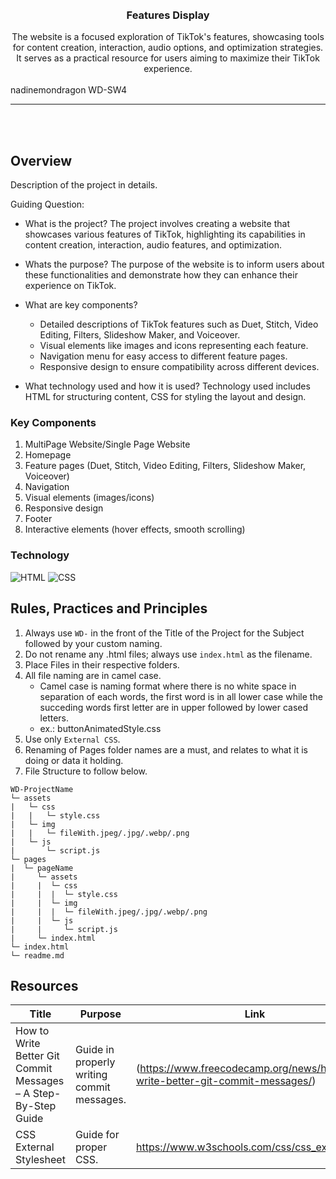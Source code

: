 <a name="readme-top">

<br/>

<br />
<div align="center">
  <a href="https://github.com/zyx-0314/">
  <!-- TODO: If you want to add logo or banner you can add it here -->
  </a>
<!-- TODO: Change Title to the name of the title of your Project -->
  <h3 align="center">Features Display</h3>
</div>
<!-- TODO: Make a short description -->
<div align="center">
 The website is a focused exploration of TikTok's features, showcasing tools for content creation, interaction, audio options, and optimization strategies. It serves as a practical resource for users aiming to maximize their TikTok experience.
</div>

<br />

<!-- TODO: Change the zyx-0314 into your github username  --> nadinemondragon
<!-- TODO: Change the WD-Template-Project into the same name of your folder --> WD-SW4


---

<br />
<br />


## Overview

<!-- TODO: To be changed -->
<!-- The following are just sample -->
Description of the project in details.

Guiding Question:
- What is the project?
  The project involves creating a website that showcases various features of TikTok, highlighting its capabilities in content creation, interaction, audio features, and optimization.
  
- Whats the purpose?
  The purpose of the website is to inform users about these functionalities and demonstrate how they can enhance their experience on TikTok.
- What are key components?
  - Detailed descriptions of TikTok features such as Duet, Stitch, Video Editing, Filters, Slideshow Maker, and Voiceover.
  - Visual elements like images and icons representing each feature.
  - Navigation menu for easy access to different feature pages.
  - Responsive design to ensure compatibility across different devices.
- What technology used and how it is used?
  Technology used includes HTML for structuring content, CSS for styling the layout and design.

### Key Components
<!-- TODO: List of Key Components -->
<!-- The following are just sample -->
1. MultiPage Website/Single Page Website
2. Homepage
3. Feature pages (Duet, Stitch, Video Editing, Filters, Slideshow Maker, Voiceover)
4. Navigation
5. Visual elements (images/icons)
6. Responsive design
7. Footer
8. Interactive elements (hover effects, smooth scrolling)


### Technology
<!-- TODO: List of Technology Used -->
![HTML](https://img.shields.io/badge/HTML-E34F26?style=for-the-badge&logo=html5&logoColor=white)
![CSS](https://img.shields.io/badge/CSS-1572B6?style=for-the-badge&logo=css3&logoColor=white)


## Rules, Practices and Principles
1. Always use `WD-` in the front of the Title of the Project for the Subject followed by your custom naming.
2. Do not rename any .html files; always use `index.html` as the filename.
3. Place Files in their respective folders.
4. All file naming are in camel case.
   - Camel case is naming format where there is no white space in separation of each words, the first word is in all lower case while the succeding words first letter are in upper followed by lower cased letters.
   - ex.: buttonAnimatedStyle.css
5. Use only `External CSS`.
6. Renaming of Pages folder names are a must, and relates to what it is doing or data it holding.
7. File Structure to follow below.

```
WD-ProjectName
└─ assets
|   └─ css
|   |   └─ style.css
|   └─ img
|   |   └─ fileWith.jpeg/.jpg/.webp/.png
|   └─ js
|       └─ script.js
└─ pages
|  └─ pageName
|     └─ assets
|     |  └─ css
|     |  |  └─ style.css
|     |  └─ img
|     |  |  └─ fileWith.jpeg/.jpg/.webp/.png
|     |  └─ js
|     |     └─ script.js
|     └─ index.html
└─ index.html
└─ readme.md
```

## Resources

<!-- TODO: Add References -->
| Title | Purpose | Link |
|-|-|-|
| How to Write Better Git Commit Messages – A Step-By-Step Guide| Guide in properly writing commit messages. | (https://www.freecodecamp.org/news/how-to-write-better-git-commit-messages/) |
| CSS External Stylesheet | Guide for proper CSS. | https://www.w3schools.com/css/css_external.asp|
